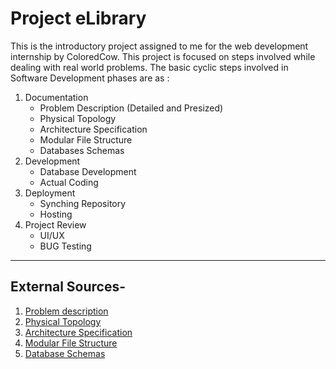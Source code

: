 # Project eLibrary
This is the introductory project assigned to me for the web development internship by ColoredCow. 
This project is focused on steps involved while dealing with real world problems.
The basic cyclic steps involved in Software Development phases are as :
1. Documentation
  	+ Problem Description (Detailed and Presized)
  	+ Physical Topology
  	+ Architecture Specification
  	+ Modular File Structure
  	+ Databases Schemas
2. Development
  	+ Database Development
  	+ Actual Coding
3. Deployment
	+ Synching Repository 
	+ Hosting
4. Project Review 
	+ UI/UX
	+ BUG Testing

***********
## External Sources-

1. [Problem description](https://docs.google.com/document/d/1OeNWKKUx3gUOSr0-32t4WDN_aok-eDfHzm0618eBuuI/edit?usp=sharing)
2. [Physical Topology](https://docs.google.com/presentation/d/1xq9DzfEkWT1oXf8V4pMKOucN9qwNzPG29axb_u3Ai2M/edit?usp=sharing) 
3. [Architecture Specification](https://docs.google.com/presentation/d/1yf0QuMKHX7RwioYfK_fCsBkwWwwwoxzCbnHKDWsNqo4/edit?usp=sharing)
4. [Modular File Structure](https://docs.google.com/document/d/19blzS00-6DcwEWzTMUK-HudGA_TlTq-esAULoZ5Fph8/edit?usp=sharing)
5. [Database Schemas](https://docs.google.com/presentation/d/17iSCTSeeP3FcZDFDQBVWUOUzzHwWxi_ZSSeh7f65gOM/edit?usp=sharing
)